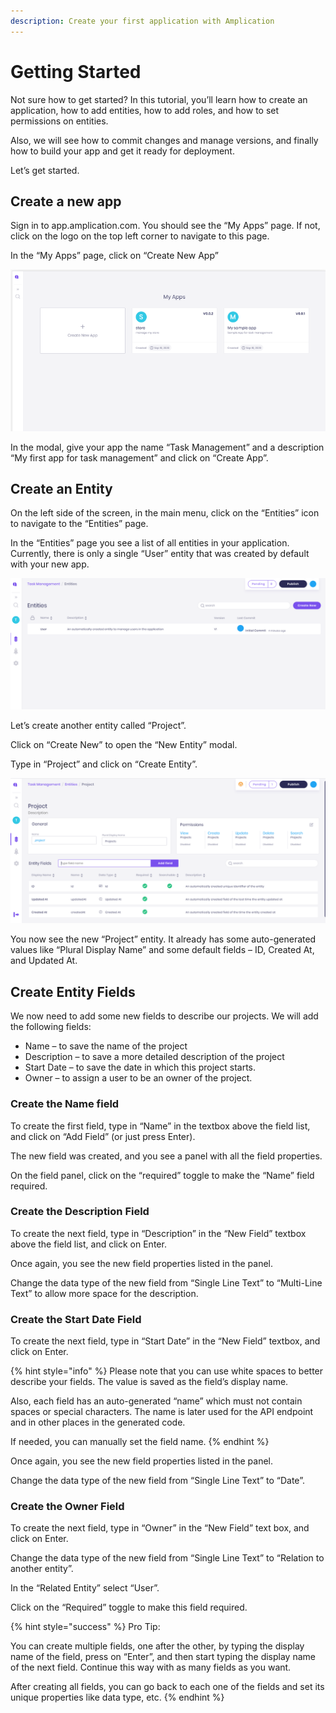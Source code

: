 ```yaml
---
description: Create your first application with Amplication
---
```


# Getting Started

Not sure how to get started? In this tutorial, you’ll learn how to create an application, how to add entities, how to add roles, and how to set permissions on entities.

Also, we will see how to commit changes and manage versions, and finally how to build your app and get it ready for deployment.

Let’s get started.

## Create a new app

Sign in to app.amplication.com. You should see the “My Apps” page. If not, click on the logo on the top left corner to navigate to this page.

In the “My Apps” page, click on “Create New App”

![](.gitbook/assets/0.png)

In the modal, give your app the name “Task Management” and a description “My first app for task management” and click on “Create App”.

## Create an Entity

On the left side of the screen, in the main menu, click on the “Entities” icon to navigate to the “Entities” page.

In the “Entities” page you see a list of all entities in your application. Currently, there is only a single “User” entity that was created by default with your new app.

![](.gitbook/assets/1.png)

Let’s create another entity called “Project”.

Click on “Create New” to open the “New Entity” modal.

Type in “Project” and click on “Create Entity”.

![](.gitbook/assets/2.png)

You now see the new “Project” entity. It already has some auto-generated values like “Plural Display Name” and some default fields – ID, Created At, and Updated At.

## Create Entity Fields

We now need to add some new fields to describe our projects. We will add the following fields:

* Name – to save the name of the project
* Description – to save a more detailed description of the project
* Start Date – to save the date in which this project starts.
* Owner – to assign a user to be an owner of the project.

### Create the Name field

To create the first field, type in “Name” in the textbox above the field list, and click on “Add Field” \(or just press Enter\).

The new field was created, and you see a panel with all the field properties.

On the field panel, click on the “required” toggle to make the “Name” field required.

### Create the Description Field

To create the next field, type in “Description” in the “New Field” textbox above the field list, and click on Enter.

Once again, you see the new field properties listed in the panel.

Change the data type of the new field from “Single Line Text” to “Multi-Line Text” to allow more space for the description.

### Create the Start Date Field

To create the next field, type in “Start Date” in the “New Field” textbox, and click on Enter.

{% hint style="info" %}
Please note that you can use white spaces to better describe your fields. The value is saved as the field’s display name.

Also, each field has an auto-generated “name” which must not contain spaces or special characters. The name is later used for the API endpoint and in other places in the generated code.

If needed, you can manually set the field name.
{% endhint %}

Once again, you see the new field properties listed in the panel.

Change the data type of the new field from “Single Line Text” to “Date”.

### Create the Owner Field

To create the next field, type in “Owner” in the “New Field” text box, and click on Enter.

Change the data type of the new field from “Single Line Text” to “Relation to another entity”.

In the “Related Entity” select “User”.

Click on the “Required” toggle to make this field required.

{% hint style="success" %}
Pro Tip:

You can create multiple fields, one after the other, by typing the display name of the field, press on “Enter”, and then start typing the display name of the next field. Continue this way with as many fields as you want.

After creating all fields, you can go back to each one of the fields and set its unique properties like data type, etc.
{% endhint %}

